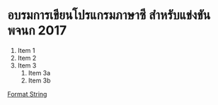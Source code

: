 # อบรมการเขียนโปรแกรมภาษาซี สำหรับแข่งขัน พจนก 2017
1. Item 1
1. Item 2
1. Item 3
   1. Item 3a
   1. Item 3b


[Format String](https://guides.github.com/features/mastering-markdown/)
